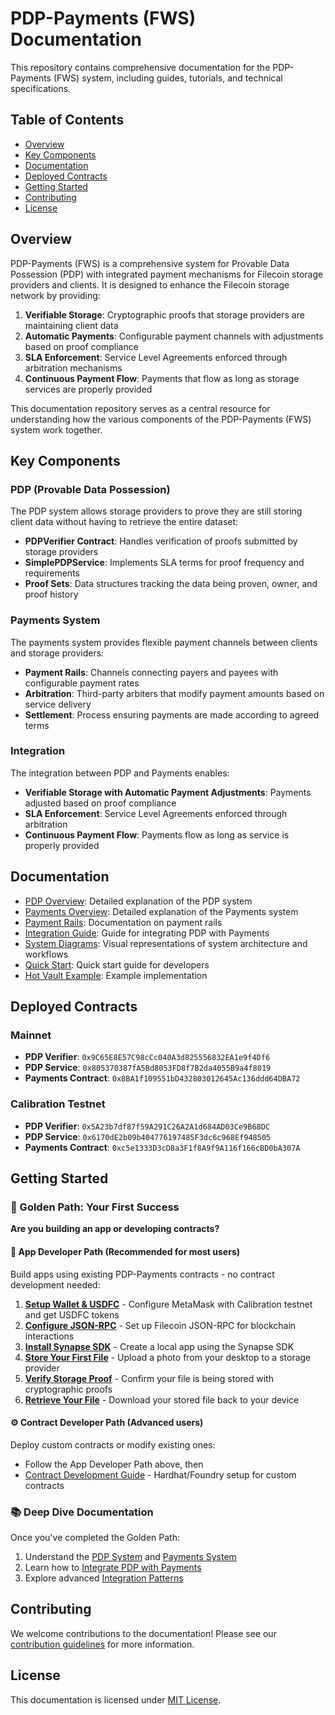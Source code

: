 # PDP-Payments (FWS) Documentation

This repository contains comprehensive documentation for the PDP-Payments (FWS) system, including guides, tutorials, and technical specifications.

## Table of Contents

- [Overview](#overview)
- [Key Components](#key-components)
- [Documentation](#documentation)
- [Deployed Contracts](#deployed-contracts)
- [Getting Started](#getting-started)
- [Contributing](#contributing)
- [License](#license)

## Overview

PDP-Payments (FWS) is a comprehensive system for Provable Data Possession (PDP) with integrated payment mechanisms for Filecoin storage providers and clients. It is designed to enhance the Filecoin storage network by providing:

1. **Verifiable Storage**: Cryptographic proofs that storage providers are maintaining client data
2. **Automatic Payments**: Configurable payment channels with adjustments based on proof compliance
3. **SLA Enforcement**: Service Level Agreements enforced through arbitration mechanisms
4. **Continuous Payment Flow**: Payments that flow as long as storage services are properly provided

This documentation repository serves as a central resource for understanding how the various components of the PDP-Payments (FWS) system work together.

## Key Components

### PDP (Provable Data Possession)

The PDP system allows storage providers to prove they are still storing client data without having to retrieve the entire dataset:

- **PDPVerifier Contract**: Handles verification of proofs submitted by storage providers
- **SimplePDPService**: Implements SLA terms for proof frequency and requirements
- **Proof Sets**: Data structures tracking the data being proven, owner, and proof history

### Payments System

The payments system provides flexible payment channels between clients and storage providers:

- **Payment Rails**: Channels connecting payers and payees with configurable payment rates
- **Arbitration**: Third-party arbiters that modify payment amounts based on service delivery
- **Settlement**: Process ensuring payments are made according to agreed terms

### Integration

The integration between PDP and Payments enables:

- **Verifiable Storage with Automatic Payment Adjustments**: Payments adjusted based on proof compliance
- **SLA Enforcement**: Service Level Agreements enforced through arbitration
- **Continuous Payment Flow**: Payments flow as long as service is properly provided

## Documentation

- [PDP Overview](docs/pdp-overview.md): Detailed explanation of the PDP system
- [Payments Overview](docs/payments/concepts/overview.md): Detailed explanation of the Payments system
- [Payment Rails](docs/payments/payment-rails.md): Documentation on payment rails
- [Integration Guide](docs/integration/pdp-payments.md): Guide for integrating PDP with Payments
- [System Diagrams](docs/diagrams.md): Visual representations of system architecture and workflows
- [Quick Start](docs/quick-start.md): Quick start guide for developers
- [Hot Vault Example](docs/examples/hot-vault.md): Example implementation

## Deployed Contracts

### Mainnet

- **PDP Verifier**: `0x9C65E8E57C98cCc040A3d825556832EA1e9f4Df6`
- **PDP Service**: `0x805370387fA5Bd8053FD8f7B2da4055B9a4f8019`
- **Payments Contract**: `0x8BA1f109551bD432803012645Ac136ddd64DBA72`

### Calibration Testnet

- **PDP Verifier**: `0x5A23b7df87f59A291C26A2A1d684AD03Ce9B68DC`
- **PDP Service**: `0x6170dE2b09b404776197485F3dc6c968Ef948505`
- **Payments Contract**: `0xc5e1333D3cD8a3F1f8A9f9A116f166cBD0bA307A`

## Getting Started

### 🚀 Golden Path: Your First Success

**Are you building an app or developing contracts?**

#### 📱 **App Developer Path** (Recommended for most users)
Build apps using existing PDP-Payments contracts - no contract development needed:

1. **[Setup Wallet & USDFC](docs/setup.md)** - Configure MetaMask with Calibration testnet and get USDFC tokens
2. **[Configure JSON-RPC](docs/setup-detailed.md)** - Set up Filecoin JSON-RPC for blockchain interactions
3. **[Install Synapse SDK](docs/quick-start.md)** - Create a local app using the Synapse SDK
4. **[Store Your First File](docs/first-deal.md)** - Upload a photo from your desktop to a storage provider
5. **[Verify Storage Proof](docs/pdp-overview.md)** - Confirm your file is being stored with cryptographic proofs
6. **[Retrieve Your File](docs/examples/hot-vault.md)** - Download your stored file back to your device

#### ⚙️ **Contract Developer Path** (Advanced users)
Deploy custom contracts or modify existing ones:
- Follow the App Developer Path above, then
- [Contract Development Guide](docs/contracts/development.md) - Hardhat/Foundry setup for custom contracts

### 📚 Deep Dive Documentation

Once you've completed the Golden Path:

1. Understand the [PDP System](docs/pdp-overview.md) and [Payments System](docs/payments-overview.md)
2. Learn how to [Integrate PDP with Payments](docs/integration-guide.md)
3. Explore advanced [Integration Patterns](docs/integration/pdp-payments.md)

## Contributing

We welcome contributions to the documentation! Please see our [contribution guidelines](docs/contributing.md) for more information.

## License

This documentation is licensed under [MIT License](LICENSE).
